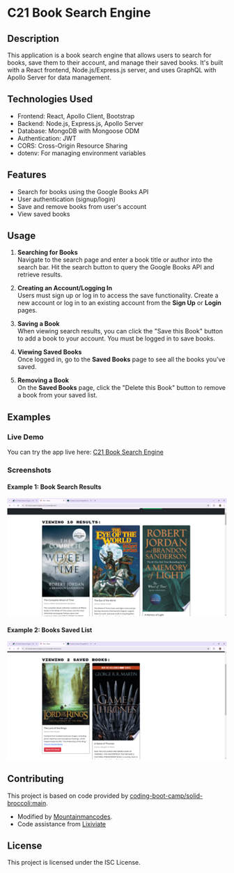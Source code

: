 # C21 Book Search Engine

## Description

This application is a book search engine that allows users to search for books, save them to their account, and manage their saved books. It's built with a React frontend, Node.js/Express.js server, and uses GraphQL with Apollo Server for data management.

## Technologies Used

- Frontend: React, Apollo Client, Bootstrap
- Backend: Node.js, Express.js, Apollo Server
- Database: MongoDB with Mongoose ODM
- Authentication: JWT
- CORS: Cross-Origin Resource Sharing
- dotenv: For managing environment variables

## Features

- Search for books using the Google Books API
- User authentication (signup/login)
- Save and remove books from user's account
- View saved books

## Usage

1. **Searching for Books**  
   Navigate to the search page and enter a book title or author into the search bar. Hit the search button to query the Google Books API and retrieve results.

2. **Creating an Account/Logging In**  
   Users must sign up or log in to access the save functionality. Create a new account or log in to an existing account from the **Sign Up** or **Login** pages.

3. **Saving a Book**  
   When viewing search results, you can click the "Save this Book" button to add a book to your account. You must be logged in to save books.

4. **Viewing Saved Books**  
   Once logged in, go to the **Saved Books** page to see all the books you've saved.

5. **Removing a Book**  
   On the **Saved Books** page, click the "Delete this Book" button to remove a book from your saved list.

## Examples

### Live Demo

You can try the app live here: [C21 Book Search Engine](https://c21-book-search-engine-y1ui.onrender.com)

### Screenshots

#### Example 1: Book Search Results

![Book Search Results](./images/C21%20Example%201.png)

#### Example 2: Books Saved List

![Books Saved List](./images/C21%20Example%202%20.png)

## Contributing

This project is based on code provided by [coding-boot-camp/solid-broccoli:main](https://github.com/coding-boot-camp/solid-broccoli).

- Modified by [Mountainmancodes](https://github.com/Mountainmancodes).
- Code assistance from [Lixiviate](https://github.com/Lixiviate)

## License

This project is licensed under the ISC License.
